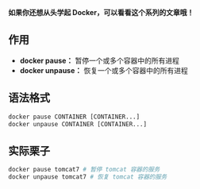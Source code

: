 **如果你还想从头学起 Docker，可以看看这个系列的文章哦！**

## 作用

- **docker pause：** 暂停一个或多个容器中的所有进程
- **docker unpause：** 恢复一个或多个容器中的所有进程

## 语法格式
```python
docker pause CONTAINER [CONTAINER...]
docker unpause CONTAINER [CONTAINER...]
```

## 实际栗子
```bash
docker pause tomcat7 # 暂停 tomcat 容器的服务
docker unpause tomcat7 # 恢复 tomcat 容器的服务
```
